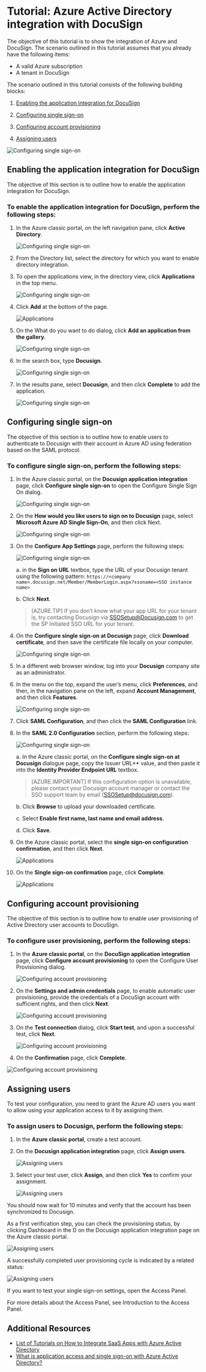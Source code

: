 <properties
	pageTitle="Tutorial: Azure Active Directory integration with DocuSign | Microsoft Azure"
	description="Learn how to configure single sign-on between Azure Active Directory and DocuSign."
	services="active-directory"
	documentationCenter=""
	authors="jeevansd"
	manager="femila"
	editor=""/>

<tags
	ms.service="active-directory"
	ms.workload="identity"
	ms.tgt_pltfrm="na"
	ms.devlang="na"
	ms.topic="article"
	ms.date="05/26/2016"
	ms.author="jeedes"/>


# Tutorial: Azure Active Directory integration with DocuSign

The objective of this tutorial is to show the integration of Azure and DocuSign.
The scenario outlined in this tutorial assumes that you already have the following items:

- A valid Azure subscription
- A tenant in DocuSign



The scenario outlined in this tutorial consists of the following building blocks:

1. [Enabling the application integration for DocuSign](#enabling-the-application-integration-for-docusign) 


2. [Configuring single sign-on](#configuring-single-sign-on) 


3. [Configuring account provisioning](#configuring-account-provisioning) 


4. [Assigning users](#assigning-users) 




![Configuring single sign-on ][0]


 

## Enabling the application integration for DocuSign

The objective of this section is to outline how to enable the application integration for DocuSign.

### To enable the application integration for DocuSign, perform the following steps:

1. In the Azure classic portal, on the left navigation pane, click **Active Directory**.

	![Configuring single sign-on ][1]

2. From the Directory list, select the directory for which you want to enable directory integration.

3. To open the applications view, in the directory view, click **Applications** in the top menu.

	![Configuring single sign-on ][2]

4. Click **Add** at the bottom of the page.

	![Applications][3]

5. On the What do you want to do dialog, click **Add an application from the gallery**.

	![Configuring single sign-on ][4]


6. In the search box, type **Docusign**.

	![Configuring single sign-on ][5]

7. In the results pane, select **Docusign**, and then click **Complete** to add the application.

	![Configuring single sign-on ][6]




## Configuring single sign-on

The objective of this section is to outline how to enable users to authenticate to Docusign with their account in Azure AD using federation based on the SAML protocol.


### To configure single sign-on, perform the following steps:

1. In the Azure classic portal, on the **Docusign application integration** page, click **Configure single sign-on** to open the Configure Single Sign On dialog.

	![Configuring single sign-on ][7]

2. On the **How would you like users to sign on to Docusign** page, select **Microsoft Azure AD Single Sign-On**, and then click Next.

	![Configuring single sign-on ][8]

3. On the **Configure App Settings** page, perform the following steps:

	![Configuring single sign-on ][9]

	a. in the **Sign on URL** textbox, type the URL of your Docusign tenant using the following pattern: `https://<company name>.docusign.net/Member/MemberLogin.aspx?ssoname=<SSO instance name>`

	b. Click **Next**. 


    > [AZURE.TIP] If you don’t know what your app URL for your tenant is, try contacting Docusign via SSOSetup@Docusign.com to get the SP Initiated SSO URL for your tenant.
 

4. On the **Configure single sign-on at Docusign** page, click **Download certificate**, and then save the certificate file locally on your computer.

	![Configuring single sign-on ][10]


5. In a different web browser window, log into your **Docusign** company site as an administrator.


6. In the menu on the top, expand the user’s menu, click **Preferences**, and then, in the navigation pane on the left, expand **Account Management**, and then click **Features**.

	![Configuring single sign-on ][11]

7. Click **SAML Configuration**, and then click the **SAML Configuration** link.



8. In the **SAML 2.0 Configuration** section, perform the following steps:

	![Configuring single sign-on ][13]


    a. In the Azure classic portal, on the **Configure single sign-on at Docusign** dialogue page, copy the Issuer URL** value, and then paste it into the **Identity Provider Endpoint URL** textbox.

    > [AZURE.IMPORTANT] If this configuration option is unavailable, please contact your Docusign account manager or contact the SSO support team by email ([SSOSetup@docusign.com](mailto:SSOSetup@docusign.com)).
 
    b. Click **Browse** to upload your downloaded certificate.


    c. Select **Enable first name, last name and email address**.


    d. Click **Save**.


9. On the Azure classic portal, select the **single sign-on configuration confirmation**, and then click **Next**.

	![Applications][14]

10. On the **Single sign-on confirmation** page, click **Complete**.

	![Applications][15]


 

## Configuring account provisioning

The objective of this section is to outline how to enable user provisioning of Active Directory user accounts to DocuSign.

### To configure user provisioning, perform the following steps:

1. In the **Azure classic portal**, on the **DocuSign application integration** page, click **Configure account provisioning** to open the Configure User Provisioning dialog.

	![Configuring account provisioning][30]
 

2. On the **Settings and admin credentials** page, to enable automatic user provisioning, provide the credentials of a DocuSign account with sufficient rights, and then click **Next**. 

	![Configuring account provisioning][31]

3. On the **Test connection** dialog, click **Start test**, and upon a successful test, click **Next**.

	![Configuring account provisioning][32]

3. On the **Confirmation** page, click **Complete**.

![Configuring account provisioning][33]
 

## Assigning users

To test your configuration, you need to grant the Azure AD users you want to allow using your application access to it by assigning them.

### To assign users to Docusign, perform the following steps:

1. In the **Azure classic portal**, create a test account.

2. On the **Docusign application integration** page, click **Assign users**.

	![Assigning users][40]
 

3. Select your test user, click **Assign**, and then click **Yes** to confirm your assignment.

	![Assigning users][41]


You should now wait for 10 minutes and verify that the account has been synchronized to Docusign.

As a first verification step, you can check the provisioning status, by clicking Dashboard in the D on the Docusign application integration page on the Azure classic portal.

![Assigning users][42]

A successfully completed user provisioning cycle is indicated by a related status:

![Assigning users][43]


If you want to test your single sign-on settings, open the Access Panel.

For more details about the Access Panel, see Introduction to the Access Panel.





## Additional Resources

* [List of Tutorials on How to Integrate SaaS Apps with Azure Active Directory](active-directory-saas-tutorial-list.md)
* [What is application access and single sign-on with Azure Active Directory?](active-directory-appssoaccess-whatis.md)

<!--Image references-->

[0]: ./media/active-directory-saas-docussign-tutorial/tutorial_docusign_00.png
[1]: ./media/active-directory-saas-docussign-tutorial/tutorial_general_01.png
[2]: ./media/active-directory-saas-docussign-tutorial/tutorial_general_02.png
[3]: ./media/active-directory-saas-docussign-tutorial/tutorial_general_03.png
[4]: ./media/active-directory-saas-docussign-tutorial/tutorial_general_04.png
[5]: ./media/active-directory-saas-docussign-tutorial/tutorial_docusign_01.png
[6]: ./media/active-directory-saas-docussign-tutorial/tutorial_docusign_02.png
[7]: ./media/active-directory-saas-docussign-tutorial/tutorial_docusign_03.png
[8]: ./media/active-directory-saas-docussign-tutorial/tutorial_docusign_04.png
[9]: ./media/active-directory-saas-docussign-tutorial/tutorial_docusign_05.png
[10]: ./media/active-directory-saas-docussign-tutorial/tutorial_docusign_06.png
[11]: ./media/active-directory-saas-docussign-tutorial/tutorial_docusign_07.png

[13]: ./media/active-directory-saas-docussign-tutorial/tutorial_docusign_09.png
[14]: ./media/active-directory-saas-docussign-tutorial/tutorial_docusign_10.png
[15]: ./media/active-directory-saas-docussign-tutorial/tutorial_docusign_11.png

[30]: ./media/active-directory-saas-docussign-tutorial/tutorial_general_400.png
[31]: ./media/active-directory-saas-docussign-tutorial/tutorial_docusign_12.png
[32]: ./media/active-directory-saas-docussign-tutorial/tutorial_docusign_13.png
[33]: ./media/active-directory-saas-docussign-tutorial/tutorial_docusign_14.png



[40]: ./media/active-directory-saas-docussign-tutorial/tutorial_docusign_15.png
[41]: ./media/active-directory-saas-docussign-tutorial/tutorial_docusign_16.png
[42]: ./media/active-directory-saas-docussign-tutorial/tutorial_docusign_17.png
[43]: ./media/active-directory-saas-docussign-tutorial/tutorial_docusign_18.png